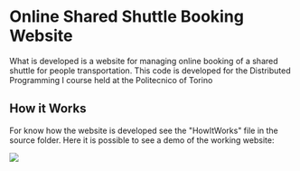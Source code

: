 # Online Shared Shuttle Booking Website
What is developed is a website for managing online booking of a shared shuttle for people transportation.
This code is developed for the Distributed Programming I course held at the Politecnico of Torino

## How it Works
For know how the website is developed see the "HowItWorks" file in the source folder.
Here it is possible to see a demo of the working website:

[![](https://imgur.com/a/8l9n5bt)](https://vimeo.com/user94864211/review/316078774/4a6603b9b4 "Shuttle Booking WebSite Tutorial")

